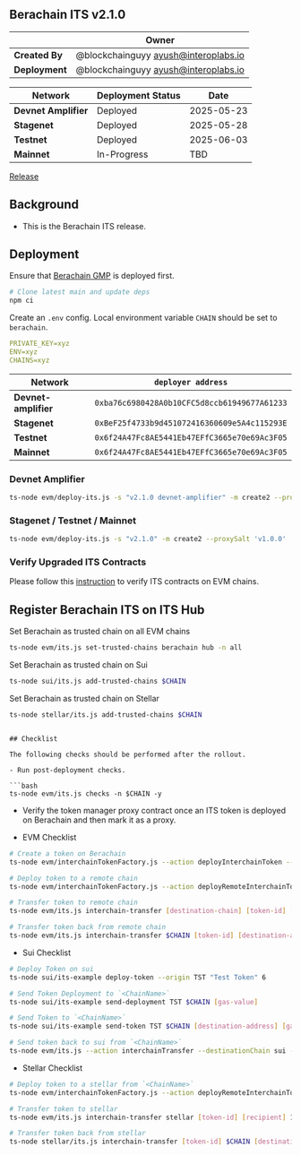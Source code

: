 ## Berachain ITS v2.1.0

|                | **Owner**                              |
| -------------- | -------------------------------------- |
| **Created By** | @blockchainguyy <ayush@interoplabs.io> |
| **Deployment** | @blockchainguyy <ayush@interoplabs.io> |

| **Network**          | **Deployment Status** | **Date**   |
| -------------------- | --------------------- | ---------- |
| **Devnet Amplifier** | Deployed              | 2025-05-23 |
| **Stagenet**         | Deployed              | 2025-05-28 |
| **Testnet**          | Deployed              | 2025-06-03 |
| **Mainnet**          | In-Progress           | TBD        |

[Release](https://github.com/axelarnetwork/interchain-token-service/releases/tag/v2.1.0)

## Background

- This is the Berachain ITS release.

## Deployment

Ensure that [Berachain GMP](../evm/2025-05-Berachain-GMP-v6.0.4.md) is deployed first.

```bash
# Clone latest main and update deps
npm ci
```

Create an `.env` config. Local environment variable `CHAIN` should be set to `berachain`.

```yaml
PRIVATE_KEY=xyz
ENV=xyz
CHAINS=xyz
```

| Network              | `deployer address`                           |
| -------------------- | -------------------------------------------- |
| **Devnet-amplifier** | `0xba76c6980428A0b10CFC5d8ccb61949677A61233` |
| **Stagenet**         | `0xBeF25f4733b9d451072416360609e5A4c115293E` |
| **Testnet**          | `0x6f24A47Fc8AE5441Eb47EFfC3665e70e69Ac3F05` |
| **Mainnet**          | `0x6f24A47Fc8AE5441Eb47EFfC3665e70e69Ac3F05` |

### Devnet Amplifier

```bash
ts-node evm/deploy-its.js -s "v2.1.0 devnet-amplifier" -m create2 --proxySalt 'v1.0.0 devnet-amplifier'
```

### Stagenet / Testnet / Mainnet

```bash
ts-node evm/deploy-its.js -s "v2.1.0" -m create2 --proxySalt 'v1.0.0'
```

### Verify Upgraded ITS Contracts

Please follow this [instruction](https://github.com/axelarnetwork/axelar-contract-deployments/tree/main/evm#contract-verification) to verify ITS contracts on EVM chains.

## Register Berachain ITS on ITS Hub

Set Berachain as trusted chain on all EVM chains

```bash
ts-node evm/its.js set-trusted-chains berachain hub -n all
```

Set Berachain as trusted chain on Sui

```bash
ts-node sui/its.js add-trusted-chains $CHAIN
```

Set Berachain as trusted chain on Stellar

```bash
ts-node stellar/its.js add-trusted-chains $CHAIN
```

```

## Checklist

The following checks should be performed after the rollout.

- Run post-deployment checks.

```bash
ts-node evm/its.js checks -n $CHAIN -y
```

- Verify the token manager proxy contract once an ITS token is deployed on Berachain and then mark it as a proxy.

- EVM Checklist

```bash
# Create a token on Berachain
ts-node evm/interchainTokenFactory.js --action deployInterchainToken --minter [minter-address] --name "test" --symbol "TST" --decimals 6 --initialSupply 10000 --salt "salt1234" -n $CHAIN

# Deploy token to a remote chain
ts-node evm/interchainTokenFactory.js --action deployRemoteInterchainToken --destinationChain [destination-chain] --salt "salt1234" --gasValue [gas-value] -y -n $CHAIN

# Transfer token to remote chain
ts-node evm/its.js interchain-transfer [destination-chain] [token-id] [recipient] 1 --gasValue [gas-value] -n $CHAIN

# Transfer token back from remote chain
ts-node evm/its.js interchain-transfer $CHAIN [token-id] [destination-address] 1 --gasValue [gas-value] -n [destination-chain]
```

- Sui Checklist

```bash
# Deploy Token on sui
ts-node sui/its-example deploy-token --origin TST "Test Token" 6

# Send Token Deployment to `<ChainName>`
ts-node sui/its-example send-deployment TST $CHAIN [gas-value]

# Send Token to `<ChainName>`
ts-node sui/its-example send-token TST $CHAIN [destination-address] [gas-value] 1

# Send token back to sui from `<ChainName>`
ts-node evm/its.js --action interchainTransfer --destinationChain sui --tokenId [token-id] --destinationAddress [recipient] --amount 1 --gasValue [gas-value] -n $CHAIN
```

- Stellar Checklist

```bash
# Deploy token to a stellar from `<ChainName>`
ts-node evm/interchainTokenFactory.js --action deployRemoteInterchainToken --destinationChain stellar --salt "salt1234" --gasValue [gas-value] -y -n $CHAIN

# Transfer token to stellar
ts-node evm/its.js interchain-transfer stellar [token-id] [recipient] 1 --gasValue [gas-value] -n $CHAIN

# Transfer token back from stellar
ts-node stellar/its.js interchain-transfer [token-id] $CHAIN [destination-address] 1 --gas-amount [gas-amount]
```
